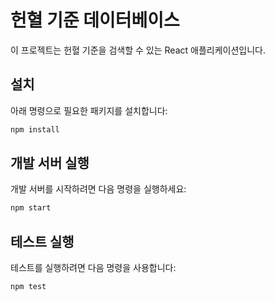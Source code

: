 # 헌혈 기준 데이터베이스

이 프로젝트는 헌혈 기준을 검색할 수 있는 React 애플리케이션입니다.

## 설치

아래 명령으로 필요한 패키지를 설치합니다:

```bash
npm install
```

## 개발 서버 실행

개발 서버를 시작하려면 다음 명령을 실행하세요:

```bash
npm start
```

## 테스트 실행

테스트를 실행하려면 다음 명령을 사용합니다:

```bash
npm test
```
